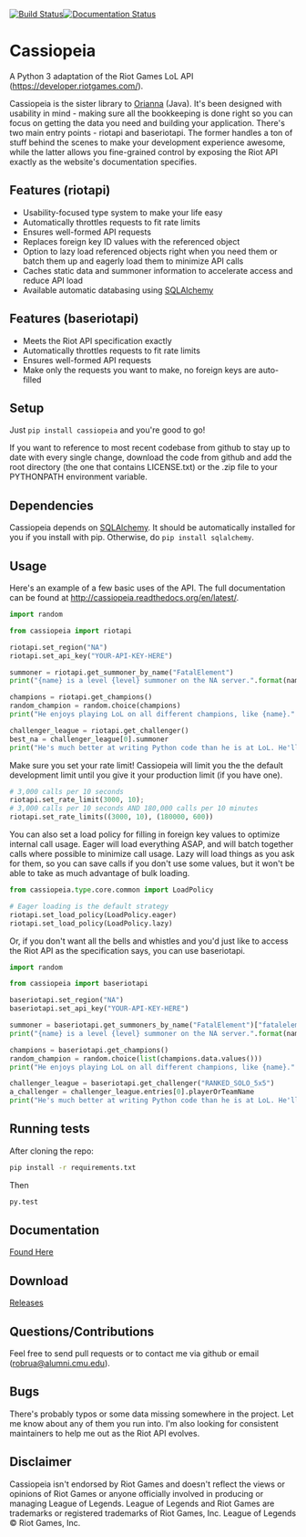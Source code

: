 [![Build Status](https://circleci.com/gh/robrua/cassiopeia.svg?&style=shield&circle-token=8fb4f828f5c737e349cfb622eac18cc32fdde126)](https://circleci.com/gh/robrua/cassiopeia)[![Documentation Status](https://readthedocs.org/projects/cassiopeia/badge/?version=latest)](http://cassiopeia.readthedocs.org/en/latest/?badge=latest)

# Cassiopeia

A Python 3 adaptation of the Riot Games LoL API (https://developer.riotgames.com/).

Cassiopeia is the sister library to [Orianna](https://github.com/robrua/Orianna) (Java). It's been designed with usability in mind - making sure all the bookkeeping is done right so you can focus on getting the data you need and building your application. There's two main entry points - riotapi and baseriotapi. The former handles a ton of stuff behind the scenes to make your development experience awesome, while the latter allows you fine-grained control by exposing the Riot API exactly as the website's documentation specifies.

## Features (riotapi)

- Usability-focused type system to make your life easy
- Automatically throttles requests to fit rate limits
- Ensures well-formed API requests
- Replaces foreign key ID values with the referenced object
- Option to lazy load referenced objects right when you need them or batch them up and eagerly load them to minimize API calls
- Caches static data and summoner information to accelerate access and reduce API load
- Available automatic databasing using [SQLAlchemy](http://www.sqlalchemy.org/)

## Features (baseriotapi)

- Meets the Riot API specification exactly
- Automatically throttles requests to fit rate limits
- Ensures well-formed API requests
- Make only the requests you want to make, no foreign keys are auto-filled
 
## Setup

Just `pip install cassiopeia` and you're good to go!

If you want to reference to most recent codebase from github to stay up to date with every single change, download the code from github and add the root directory (the one that contains LICENSE.txt) or the .zip file to your PYTHONPATH environment variable.

## Dependencies

Cassiopeia depends on [SQLAlchemy](http://www.sqlalchemy.org/). It should be automatically installed for you if you install with pip. Otherwise, do `pip install sqlalchemy`.
 
## Usage

Here's an example of a few basic uses of the API. The full documentation can be found at http://cassiopeia.readthedocs.org/en/latest/.

```python
import random

from cassiopeia import riotapi

riotapi.set_region("NA")
riotapi.set_api_key("YOUR-API-KEY-HERE")

summoner = riotapi.get_summoner_by_name("FatalElement")
print("{name} is a level {level} summoner on the NA server.".format(name=summoner.name, level=summoner.level))

champions = riotapi.get_champions()
random_champion = random.choice(champions)
print("He enjoys playing LoL on all different champions, like {name}.".format(name=random_champion.name))

challenger_league = riotapi.get_challenger()
best_na = challenger_league[0].summoner
print("He's much better at writing Python code than he is at LoL. He'll never be as good as {name}.".format(name=best_na.name))
```

Make sure you set your rate limit! Cassiopeia will limit you the the default development limit until you give it your production limit (if you have one).

```python
# 3,000 calls per 10 seconds
riotapi.set_rate_limit(3000, 10);
# 3,000 calls per 10 seconds AND 180,000 calls per 10 minutes
riotapi.set_rate_limits((3000, 10), (180000, 600))
```

You can also set a load policy for filling in foreign key values to optimize internal call usage. Eager will load everything ASAP, and will batch together calls where possible to minimize call usage. Lazy will load things as you ask for them, so you can save calls if you don't use some values, but it won't be able to take as much advantage of bulk loading.

```python
from cassiopeia.type.core.common import LoadPolicy

# Eager loading is the default strategy
riotapi.set_load_policy(LoadPolicy.eager)
riotapi.set_load_policy(LoadPolicy.lazy)
```

Or, if you don't want all the bells and whistles and you'd just like to access the Riot API as the specification says, you can use baseriotapi.

```python
import random

from cassiopeia import baseriotapi

baseriotapi.set_region("NA")
baseriotapi.set_api_key("YOUR-API-KEY-HERE")

summoner = baseriotapi.get_summoners_by_name("FatalElement")["fatalelement"]
print("{name} is a level {level} summoner on the NA server.".format(name=summoner.name, level=summoner.summonerLevel))

champions = baseriotapi.get_champions()
random_champion = random.choice(list(champions.data.values()))
print("He enjoys playing LoL on all different champions, like {name}.".format(name=random_champion.name))

challenger_league = baseriotapi.get_challenger("RANKED_SOLO_5x5")
a_challenger = challenger_league.entries[0].playerOrTeamName
print("He's much better at writing Python code than he is at LoL. He'll never be as good as {name}.".format(name=a_challenger))
```

## Running tests

After cloning the repo:

```bash
pip install -r requirements.txt
```

Then
```bash
py.test
```

## Documentation
[Found Here](http://cassiopeia.readthedocs.org/en/latest/)

## Download
[Releases](https://github.com/robrua/cassiopeia/releases)

## Questions/Contributions
Feel free to send pull requests or to contact me via github or email (robrua@alumni.cmu.edu).

## Bugs
There's probably typos or some data missing somewhere in the project. Let me know about any of them you run into. I'm also looking for consistent maintainers to help me out as the Riot API evolves.

## Disclaimer
Cassiopeia isn't endorsed by Riot Games and doesn't reflect the views or opinions of Riot Games or anyone officially involved in producing or managing League of Legends. League of Legends and Riot Games are trademarks or registered trademarks of Riot Games, Inc. League of Legends © Riot Games, Inc.
